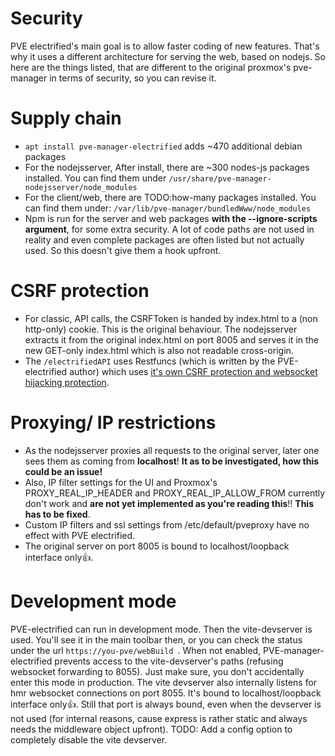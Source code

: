 # Security

PVE electrified's main goal is to allow faster coding of new features. That's why it uses a different architecture for serving the web, based on nodejs.
So here are the things listed, that are different to the original proxmox's pve-manager in terms of security, so you can revise it.

# Supply chain
- `apt install pve-manager-electrified` adds ~470 additional debian packages
- For the nodejsserver, After install, there are ~300 nodes-js packages installed. You can find them under `/usr/share/pve-manager-nodejsserver/node_modules`
- For the client/web, there are TODO:how-many packages installed. You can find them under: `/var/lib/pve-manager/bundledWww/node_modules`
- Npm is run for the server and web packages **with the --ignore-scripts argument**, for some extra security. A lot of code paths are not used in reality and even complete packages are often listed but not actually used. So this doesn't give them a hook upfront. 

# CSRF protection
- For classic, API calls, the CSRFToken is handed by index.html to a (non http-only) cookie. This is the original behaviour. The nodejsserver extracts it from the original index.html on port 8005 and serves it in the new GET-only index.html which is also not readable cross-origin. 
- The `/electrifiedAPI` uses Restfuncs (which is written by the PVE-electrified author) which uses [it's own CSRF protection and websocket hijacking protection](https://github.com/bogeeee/restfuncs?tab=readme-ov-file#csrf-protection).

# Proxying/ IP restrictions
- As the nodejsserver proxies all requests to the original server, later one sees them as coming from **localhost**!
  **It as to be investigated, how this could be an issue!**
- Also, IP filter settings for the UI and Proxmox's PROXY_REAL_IP_HEADER and PROXY_REAL_IP_ALLOW_FROM currently don't work and **are not yet implemented as you're reading this**!! 
  **This has to be fixed**.
- Custom IP filters and ssl settings from /etc/default/pveproxy have no effect with PVE electrified.
- The original server on port 8005 is bound to localhost/loopback interface only👍.
  
# Development mode
PVE-electrified can run in development mode. Then the vite-devserver is used. You'll see it in the main toolbar then, or you can check the status under the url `https://you-pve/webBuild `.
When not enabled, PVE-manager-electrified prevents access to the vite-devserver's paths (refusing websocket forwarding to 8055). Just make sure, you don't accidentally enter this mode in production.
The vite devserver also internally listens for hmr websocket connections on port 8055. It's bound to localhost/loopback interface only👍. Still that port is always bound, even when the devserver is not used (for internal reasons, cause express is rather static and always needs the middleware object upfront).
TODO: Add a config option to completely disable the vite devserver.